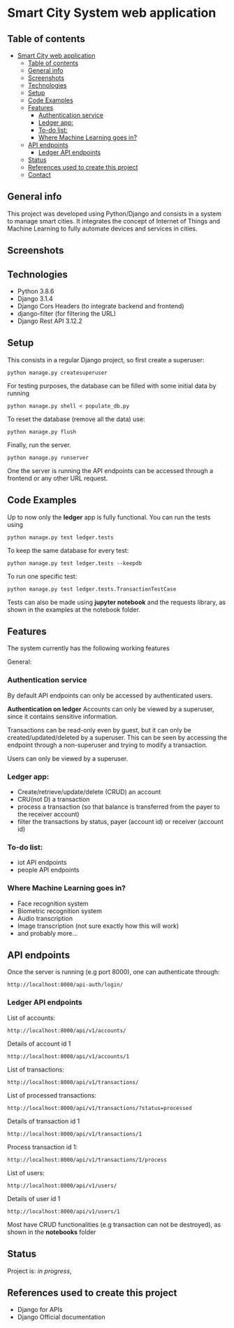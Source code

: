 # Smart City System web application

## Table of contents
- [Smart City web application](#smart-city-web-application)
  - [Table of contents](#table-of-contents)
  - [General info](#general-info)
  - [Screenshots](#screenshots)
  - [Technologies](#technologies)
  - [Setup](#setup)
  - [Code Examples](#code-examples)
  - [Features](#features)
    - [Authentication service](#authentication-service)
    - [Ledger app:](#ledger-app)
    - [To-do list:](#to-do-list)
    - [Where Machine Learning goes in?](#where-machine-learning-goes-in)
  - [API endpoints](#api-endpoints)
    - [Ledger API endpoints](#ledger-api-endpoints)
  - [Status](#status)
  - [References used to create this project](#references-used-to-create-this-project)
  - [Contact](#contact)

## General info
This project was developed using Python/Django and consists in a system to manage smart cities. It integrates the concept of Internet of Things and Machine Learning to fully automate devices and services in cities.

## Screenshots


## Technologies

* Python 3.8.6
* Django 3.1.4
* Django Cors Headers (to integrate backend and frontend)
* django-filter (for filtering the URL)
* Django Rest API 3.12.2

## Setup
This consists in a regular Django project, so first create a superuser:

```
python manage.py createsuperuser
```

For testing purposes, the database can be filled with some initial data by running

```
python manage.py shell < populate_db.py
```

To reset the database (remove all the data) use:

```
python manage.py flush
```

Finally, run the server.

```
python manage.py runserver
```

One the server is running the API endpoints can be accessed through a frontend or any other URL request.


## Code Examples
<!--Show examples of usage:
`put-your-code-here`-->
Up to now only the **ledger** app is fully functional. You can run the tests using

```
python manage.py test ledger.tests
```

To keep the same database for every test:
```
python manage.py test ledger.tests --keepdb
```

To run one specific test:
```
python manage.py test ledger.tests.TransactionTestCase
```

Tests can also be made using **jupyter notebook** and the requests library, as shown in the examples at the notebook folder.

## Features
The system currently has the following working features

General:

### Authentication service

By default API endpoints can only be accessed by authenticated users.

**Authentication on ledger**
Accounts can only be viewed by a superuser, since it contains sensitive information.

Transactions can be read-only even by guest, but it can only be created/updated/deleted by a superuser. This can be seen by accessing the endpoint through a non-superuser and trying to modify a transaction.

Users can only be viewed by a superuser.

### Ledger app:

* Create/retrieve/update/delete (CRUD) an account
* CRU(not D) a transaction
* process a transaction (so that balance is transferred from the payer to the receiver account)
* filter the transactions by status, payer (account id) or receiver (account id)


### To-do list:
* iot API endpoints
* people API endpoints

### Where Machine Learning goes in?
* Face recognition system
* Biometric recognition system
* Audio transcription
* Image transcription (not sure exactly how this will work)
* and probably more...

## API endpoints

Once the server is running (e.g port 8000), one can authenticate through:

```
http://localhost:8000/api-auth/login/
```

### Ledger API endpoints

List of accounts:

```
http://localhost:8000/api/v1/accounts/
```

Details of account id 1

```
http://localhost:8000/api/v1/accounts/1
```

List of transactions:

```
http://localhost:8000/api/v1/transactions/
```

List of processed transactions:

```
http://localhost:8000/api/v1/transactions/?status=processed
```

Details of transaction id 1

```
http://localhost:8000/api/v1/transactions/1
```

Process transaction id 1:

```
http://localhost:8000/api/v1/transactions/1/process
```

List of users:

```
http://localhost:8000/api/v1/users/
```

Details of user id 1

```
http://localhost:8000/api/v1/users/1
```

Most have CRUD functionalities (e.g transaction can not be destroyed), as shown in the **notebooks** folder


## Status
Project is: _in progress_,<!-- _finished_, _no longer continue_ and why?-->

## References used to create this project

* Django for APIs
* Django Official documentation